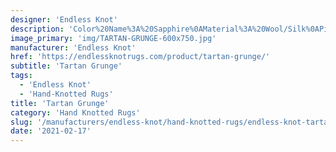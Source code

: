 ```yaml
---
designer: 'Endless Knot'
description: 'Color%20Name%3A%20Sapphire%0AMaterial%3A%20Wool/Silk%0APile%3A%20CutStyle%3A%20Abstract%2C%20Modern%2C%20New%20Arrivals'
image_primary: 'img/TARTAN-GRUNGE-600x750.jpg'
manufacturer: 'Endless Knot'
href: 'https://endlessknotrugs.com/product/tartan-grunge/'
subtitle: 'Tartan Grunge'
tags:
  - 'Endless Knot'
  - 'Hand-Knotted Rugs'
title: 'Tartan Grunge'
category: 'Hand Knotted Rugs'
slug: '/manufacturers/endless-knot/hand-knotted-rugs/endless-knot-tartan-grunge'
date: '2021-02-17'
---
```

